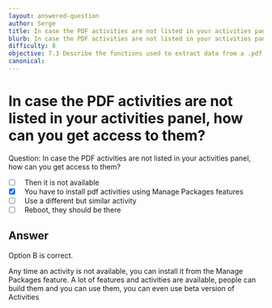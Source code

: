 ```yaml
---
layout: answered-question
author: Serge
title: In case the PDF activities are not listed in your activities panel, how can you get access to them?
blurb: In case the PDF activities are not listed in your activities panel, how can you get access to them?
difficulty: 8
objective: 7.3 Describe the functions used to extract data from a .pdf file; for example, using OCR
canonical: 
---
```


<h1>In case the PDF activities are not listed in your activities panel, how can you get access to them?</h1>

Question:  In case the PDF activities are not listed in your activities panel, how can you get access to them?

 - [ ] &nbsp;  Then it is not available
 - [X] &nbsp;  You have to install pdf activities using Manage Packages features
 - [ ] &nbsp;  Use a different but similar activity
 - [ ] &nbsp;  Reboot, they should be there

## Answer

Option B is correct.

Any time an activity is not available, you can install it from the Manage Packages feature.  A lot of features and activities are available, people can build them and you can use them, you can even use beta version of Activities


